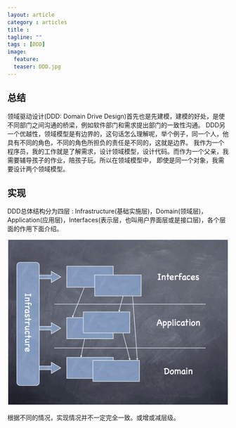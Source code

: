 ```yaml
---
layout: article
category : articles
title :  
tagline: ""
tags : [DDD]
image:
  feature:
  teaser: DDD.jpg
---
```



## 总结
领域驱动设计(DDD: Domain Drive Design)首先也是先建模，建模的好处，是使不同部门之间沟通的桥梁，例如软件部门和需求提出部门的一致性沟通。
DDD另一个优越性，领域模型是有边界的，这句话怎么理解呢，举个例子，同一个人，他具有不同的角色，不同的角色所担负的责任是不同的，这就是边界。
我作为一个程序员，我的工作就是了解需求，设计领域模型，设计代码。而作为一个父亲，我需要辅导孩子的作业，陪孩子玩。所以在领域模型中，
即使是同一个对象，我需要设计两个领域模型。

## 实现
DDD总体结构分为四层  :  Infrastructure(基础实施层)，Domain(领域层)，Application(应用层)，Interfaces(表示层，也叫用户界面层或是接口层)，各个层面的作用下面介绍。

![架构](/images/Structure.png)

根据不同的情况，实现情况并不一定完全一致。或增或减层级。